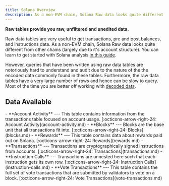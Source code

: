 ```yaml
---
title: Solana Overview
description: As a non-EVM chain, Solana Raw data looks quite different from other chains. Learn more about Solana's data in these pages.
---
```


**Raw tables provide you raw, unfiltered and unedited data.**

Raw data tables are very useful to get transactions, pre and post balances, and instructions data. As a non-EVM chain, Solana Raw data looks quite different from other chains (largely due to it's account structure). You can learn to get started with Solana analysis [in this guide](https://web3datadegens.substack.com/p/starter-guide-to-solana-data-analysis).

However, queries that have been written using raw data tables are notoriously hard to understand and audit due to the nature of the the encoded data commonly found in these tables. Furthermore, the raw data tables have a very large number of rows and hence can be slow to query. Most of the time you are better off working with [decoded data](../../decoded/solana/idl-tables.md).

## Data Available

<div class="grid cards" markdown>
-   **Account Activity**
    ---
    This table contains information from the transactions table focused on account usage.
    [:octicons-arrow-right-24: Account Activity](account-activity.md)
-   **Blocks**
    ---
    Blocks are the base unit that all transactions fit into.
    [:octicons-arrow-right-24: Blocks](blocks.md)
-   **Rewards**
    ---
    This table contains data about rewards paid out on Solana.
    [:octicons-arrow-right-24: Rewards](rewards.md)
-   **Transactions**
    ---
    Transactions are cryptographically signed instructions from accounts.
    [:octicons-arrow-right-24: Transactions](transactions.md)
-   **Instruction Calls**
    ---
    Transactions are unnested here such that each instruction gets its own row.
    [:octicons-arrow-right-24: Instruction Calls](instruction-calls.md)
-   **Vote Transactions**
    ---
    This table contains the full set of vote transactions that are submitted by validators to vote on a block.
    [:octicons-arrow-right-24: Vote Transactions](vote-transactions.md)
</div>


